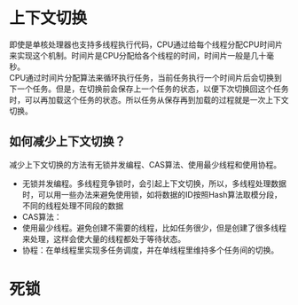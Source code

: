 # 上下文切换
即使是单核处理器也支持多线程执行代码，CPU通过给每个线程分配CPU时间片来实现这个机制。时间片是CPU分配给各个线程的时间，时间片一般是几十毫秒。  
CPU通过时间片分配算法来循环执行任务，当前任务执行一个时间片后会切换到下一个任务。但是，在切换前会保存上一个任务的状态，以便下次切换回这个任务时，可以再加载这个任务的状态。所以任务从保存再到加载的过程就是一次上下文切换。  
## 如何减少上下文切换？
减少上下文切换的方法有无锁并发编程、CAS算法、使用最少线程和使用协程。  
+ 无锁并发编程。多线程竞争锁时，会引起上下文切换，所以，多线程处理数据时，可以用一些办法来避免使用锁，如将数据的ID按照Hash算法取模分段，不同的线程处理不同段的数据
+ CAS算法：
+ 使用最少线程。避免创建不需要的线程，比如任务很少，但是创建了很多线程来处理，这样会使大量的线程都处于等待状态。
+ 协程：在单线程里实现多任务调度，并在单线程里维持多个任务间的切换。  
# 死锁
